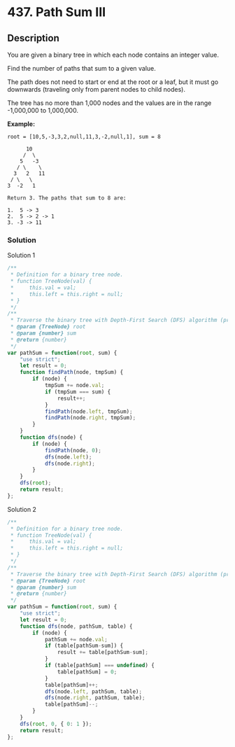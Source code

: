 # 437. Path Sum III

## Description

You are given a binary tree in which each node contains an integer value.

Find the number of paths that sum to a given value.

The path does not need to start or end at the root or a leaf, but it must go downwards (traveling only from parent nodes to child nodes).

The tree has no more than 1,000 nodes and the values are in the range -1,000,000 to 1,000,000.

**Example:**
```
root = [10,5,-3,3,2,null,11,3,-2,null,1], sum = 8

      10
     /  \
    5   -3
   / \    \
  3   2   11
 / \   \
3  -2   1

Return 3. The paths that sum to 8 are:

1.  5 -> 3
2.  5 -> 2 -> 1
3. -3 -> 11
```

### Solution
Solution 1
```javascript
/**
 * Definition for a binary tree node.
 * function TreeNode(val) {
 *     this.val = val;
 *     this.left = this.right = null;
 * }
 */
/**
 * Traverse the binary tree with Depth-First Search (DFS) algorithm (preorder)
 * @param {TreeNode} root
 * @param {number} sum
 * @return {number}
 */
var pathSum = function(root, sum) {
    "use strict";
    let result = 0;
    function findPath(node, tmpSum) {
        if (node) {
            tmpSum += node.val;
            if (tmpSum === sum) {
                result++;
            }
            findPath(node.left, tmpSum);
            findPath(node.right, tmpSum);
        }
    }
    function dfs(node) {
        if (node) {
            findPath(node, 0);
            dfs(node.left);
            dfs(node.right);
        }
    }
    dfs(root);
    return result;
};
```
Solution 2
```javascript
/**
 * Definition for a binary tree node.
 * function TreeNode(val) {
 *     this.val = val;
 *     this.left = this.right = null;
 * }
 */
/**
 * Traverse the binary tree with Depth-First Search (DFS) algorithm (preorder)
 * @param {TreeNode} root
 * @param {number} sum
 * @return {number}
 */
var pathSum = function(root, sum) {
    "use strict";
    let result = 0;
    function dfs(node, pathSum, table) {
        if (node) {
            pathSum += node.val;
            if (table[pathSum-sum]) {
                result += table[pathSum-sum];
            }
            if (table[pathSum] === undefined) {
                table[pathSum] = 0;
            }
            table[pathSum]++;
            dfs(node.left, pathSum, table);
            dfs(node.right, pathSum, table);
            table[pathSum]--;
        }
    }
    dfs(root, 0, { 0: 1 });
    return result;
};
```
